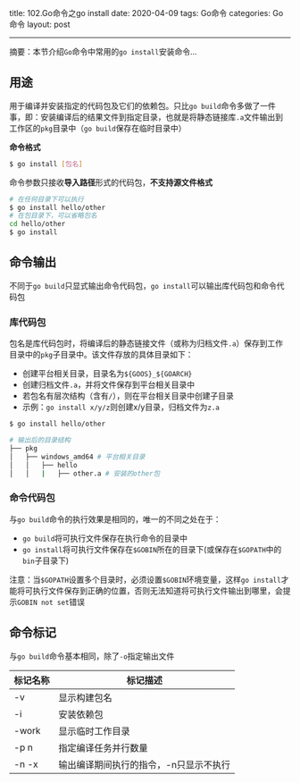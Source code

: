 title: 102.Go命令之go install
date: 2020-04-09
tags: Go命令
categories: Go命令
layout: post

------

摘要：本节介绍`Go`命令中常用的`go install`安装命令...

<!-- more -->

## 用途

用于编译并安装指定的代码包及它们的依赖包。只比`go build`命令多做了一件事，即：安装编译后的结果文件到指定目录，也就是将静态链接库`.a`文件输出到工作区的`pkg`目录中（`go build`保存在临时目录中）

**命令格式**

```bash
$ go install [包名]
```

命令参数只接收**导入路径**形式的代码包，**不支持源文件格式**

```bash
# 在任何目录下可以执行
$ go install hello/other
# 在包目录下，可以省略包名
cd hello/other
$ go install
```

## 命令输出

不同于`go build`只显式输出命令代码包，`go install`可以输出库代码包和命令代码包

### 库代码包

包名是库代码包时，将编译后的静态链接文件（或称为归档文件`.a`）保存到工作目录中的`pkg`子目录中。该文件存放的具体目录如下：

- 创建平台相关目录，目录名为`${GOOS}_${GOARCH}`
- 创建归档文件`.a`，并将文件保存到平台相关目录中
- 若包名有层次结构（含有`/`），则在平台相关目录中创建子目录
- 示例：`go install x/y/z`则创建x/y目录，归档文件为`z.a`

```bash
$ go install hello/other

# 输出后的目录结构
├── pkg
│   ├── windows_amd64 # 平台相关目录
│   │   ├── hello
│   │   |   ├── other.a # 安装的other包

```

### 命令代码包

与`go build`命令的执行效果是相同的，唯一的不同之处在于：

- `go build`将可执行文件保存在执行命令的目录中
- `go install`将可执行文件保存在`$GOBIN`所在的目录下(或保存在`$GOPATH`中的`bin`子目录下)

注意：当`$GOPATH`设置多个目录时，必须设置`$GOBIN`环境变量，这样`go install`才能将可执行文件保存到正确的位置，否则无法知道将可执行文件输出到哪里，会提示`GOBIN not set`错误

## 命令标记

与`go build`命令基本相同，除了`-o`指定输出文件

| 标记名称 | 标记描述                               |
| -------- | -------------------------------------- |
| -v       | 显示构建包名                           |
| -i       | 安装依赖包                             |
| -work    | 显示临时工作目录                       |
| -p n     | 指定编译任务并行数量                   |
| -n -x    | 输出编译期间执行的指令，-n只显示不执行 |